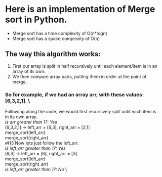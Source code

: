# Here is an implementation of Merge sort in Python.
- Merge sort has a time complexity of O(n*logn)
- Merge sort has a space complexity of O(n)

## The way this algorithm works:
1. First our array is split in half recursively until each element/item is in an array of its own.
2. We then compare array pairs, putting them in order at the point of merge.

### So for example, if we had an array arr, with these values: [6,3,2,1]. \
Following along the code, we would first recursively split until each item is in its own array. \
*is arr greater than 1?: Yes* \
[6,3,2,1] -> left_arr = [6,3], right_arr = [2,1] \
merge_sort(left_arr) \
merge_sort(right_arr) \
#H3 Now lets just follow the left_arr. \
*is left_arr greater than 1?: Yes* \
[6,3] -> left_arr = [6], right_arr = [3] \
merge_sort(left_arr) \
merge_sort(right_arr) \
*is left_arr greater than 1?: No* \
